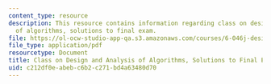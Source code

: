 ```yaml
---
content_type: resource
description: This resource contains information regarding class on design and analysis
  of algorithms, solutions to final exam.
file: https://ol-ocw-studio-app-qa.s3.amazonaws.com/courses/6-046j-design-and-analysis-of-algorithms-spring-2015/c212df0eabebc6b2c271bd4a63480d70_MIT6_046JS15_finalsols.pdf
file_type: application/pdf
resourcetype: Document
title: Class on Design and Analysis of Algorithms, Solutions to Final Exam
uid: c212df0e-abeb-c6b2-c271-bd4a63480d70
---
```

